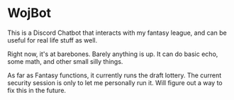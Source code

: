 # WojBot
This is a Discord Chatbot that interacts with my fantasy league, and can be useful for real life stuff as well.

Right now, it's at barebones. Barely anything is up. It can do basic echo, some math, and other small silly things.

As far as Fantasy functions, it currently runs the draft lottery. The current security session is only to let me personally run it. Will figure out a way to fix this in the future.
